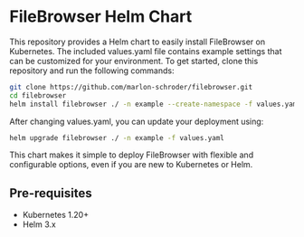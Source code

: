 # FileBrowser Helm Chart

This repository provides a Helm chart to easily install FileBrowser on Kubernetes. The included values.yaml file contains example settings that can be customized for your environment. To get started, clone this repository and run the following commands:

```bash
git clone https://github.com/marlon-schroder/filebrowser.git
cd filebrowser
helm install filebrowser ./ -n example --create-namespace -f values.yaml
```

After changing values.yaml, you can update your deployment using:

```bash
helm upgrade filebrowser ./ -n example -f values.yaml
```

This chart makes it simple to deploy FileBrowser with flexible and configurable options, even if you are new to Kubernetes or Helm.

## Pre-requisites

- Kubernetes 1.20+
- Helm 3.x
